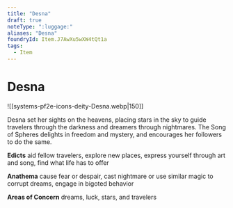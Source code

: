 ```yaml
---
title: "Desna"
draft: true
noteType: ":luggage:"
aliases: "Desna"
foundryId: Item.J7AwXu5wXW4tQt1a
tags:
  - Item
---
```


# Desna
![[systems-pf2e-icons-deity-Desna.webp|150]]

Desna set her sights on the heavens, placing stars in the sky to guide travelers through the darkness and dreamers through nightmares. The Song of Spheres delights in freedom and mystery, and encourages her followers to do the same.

**Edicts** aid fellow travelers, explore new places, express yourself through art and song, find what life has to offer

**Anathema** cause fear or despair, cast nightmare or use similar magic to corrupt dreams, engage in bigoted behavior

**Areas of Concern** dreams, luck, stars, and travelers
